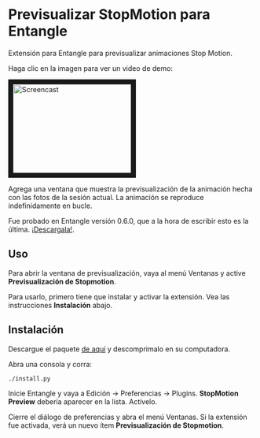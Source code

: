 # Previsualizar StopMotion para Entangle

Extensión para Entangle para previsualizar animaciones Stop Motion.

Haga clic en la imagen para ver un video de demo:

<a href="http://www.youtube.com/watch?v=CdJ6xXIcawk" target="_blank"><img src="http://img.youtube.com/vi/CdJ6xXIcawk/0.jpg"
alt="Screencast" width="240" height="180" border="10" /></a>

Agrega una ventana que muestra la previsualización de la animación
hecha con las fotos de la sesión actual.  La animación se reproduce
indefinidamente en bucle.

Fue probado en Entangle versión 0.6.0, que a la hora de escribir esto
es la última.  [¡Descargala!](http://entangle-photo.org/).

## Uso

Para abrir la ventana de previsualización, vaya al menú Ventanas y
active **Previsualización de Stopmotion**.

Para usarlo, primero tiene que instalar y activar la extensión.  Vea
las instrucciones **Instalación** abajo.

## Instalación

Descargue el paquete [de aquí](<http://...>) y descomprimalo en su
computadora.

Abra una consola y corra:

    ./install.py

Inicie Entangle y vaya a Edición -> Preferencias -> Plugins.
**StopMotion Preview** debería aparecer en la lista.  Actívelo.

Cierre el diálogo de preferencias y abra el menú Ventanas.  Si la
extensión fue activada, verá un nuevo ítem **Previsualización de
Stopmotion**.
